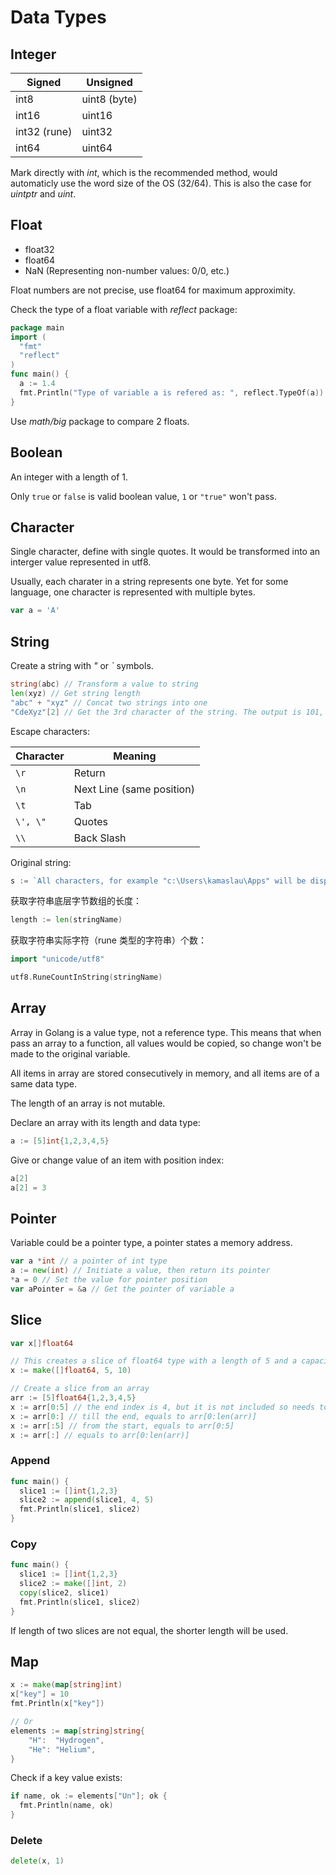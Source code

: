 # Data Types

## Integer

| Signed       | Unsigned     |
| ------------ | ------------ |
| int8         | uint8 (byte) |
| int16        | uint16       |
| int32 (rune) | uint32       |
| int64        | uint64       |

Mark directly with _int_, which is the recommended method, would automaticly use the word size of the OS (32/64). This is also the case for _uintptr_ and _uint_.

## Float

- float32
- float64
- NaN (Representing non-number values: 0/0, etc.)

Float numbers are not precise, use float64 for maximum approximity.

Check the type of a float variable with _reflect_ package:

```go
package main
import (
  "fmt"
  "reflect"
)
func main() {
  a := 1.4
  fmt.Println("Type of variable a is refered as: ", reflect.TypeOf(a))
}
```

Use _math/big_ package to compare 2 floats.

## Boolean

An integer with a length of 1.

Only `true` or `false` is valid boolean value, `1` or `"true"` won't pass.

## Character

Single character, define with single quotes. It would be transformed into an interger value represented in utf8.

Usually, each charater in a string represents one byte. Yet for some language, one character is represented with multiple bytes.

```go
var a = 'A'
```

## String

Create a string with _"_ or _`_ symbols.

```go
string(abc) // Transform a value to string
len(xyz) // Get string length
"abc" + "xyz" // Concat two strings into one
"CdeXyz"[2] // Get the 3rd character of the string. The output is 101, because single character is represented by a byte (a uint8).
```

Escape characters:

| Character | Meaning                   |
| --------- | ------------------------- |
| `\r`      | Return                    |
| `\n`      | Next Line (same position) |
| `\t`      | Tab                       |
| `\', \"`  | Quotes                    |
| `\\`      | Back Slash                |

Original string:

```go
s := `All characters, for example "c:\Users\kamaslau\Apps" will be displayed as original, no escape signs are needed.`
```

获取字符串底层字节数组的长度：

```go
length := len(stringName)
```

获取字符串实际字符（rune 类型的字符串）个数：

```go
import "unicode/utf8"

utf8.RuneCountInString(stringName)

```

## Array

Array in Golang is a value type, not a reference type. This means that when pass an array to a function, all values would be copied, so change won't be made to the original variable.

All items in array are stored consecutively in memory, and all items are of a same data type.

The length of an array is not mutable.

Declare an array with its length and data type:

```go
a := [5]int{1,2,3,4,5}
```

Give or change value of an item with position index:

```go
a[2]
a[2] = 3
```

## Pointer

Variable could be a pointer type, a pointer states a memory address.

```go
var a *int // a pointer of int type
a := new(int) // Initiate a value, then return its pointer
*a = 0 // Set the value for pointer position
var aPointer = &a // Get the pointer of variable a
```

## Slice

```go
var x[]float64

// This creates a slice of float64 type with a length of 5 and a capacity of 10. The capacity of the underlying array can be larger than the length of the slice, allowing for future growth.
x := make([]float64, 5, 10)

// Create a slice from an array
arr := [5]float64{1,2,3,4,5}
x := arr[0:5] // the end index is 4, but it is not included so needs to use 5 as ending point index
x := arr[0:] // till the end, equals to arr[0:len(arr)]
x := arr[:5] // from the start, equals to arr[0:5]
x := arr[:] // equals to arr[0:len(arr)]
```

### Append

```go
func main() {
  slice1 := []int{1,2,3}
  slice2 := append(slice1, 4, 5)
  fmt.Println(slice1, slice2)
}
```

### Copy

```go
func main() {
  slice1 := []int{1,2,3}
  slice2 := make([]int, 2)
  copy(slice2, slice1)
  fmt.Println(slice1, slice2)
}
```

If length of two slices are not equal, the shorter length will be used.

## Map

```go
x := make(map[string]int)
x["key"] = 10
fmt.Println(x["key"])

// Or
elements := map[string]string{
    "H":  "Hydrogen",
    "He": "Helium",
}
```

Check if a key value exists:

```go
if name, ok := elements["Un"]; ok {
  fmt.Println(name, ok)
}
```

### Delete

```go
delete(x, 1)
```
